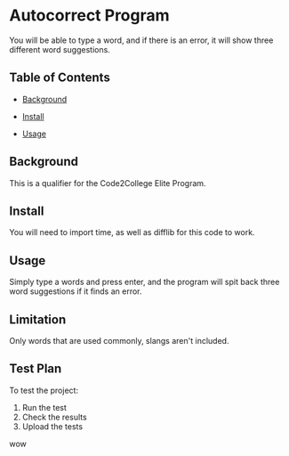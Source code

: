 # Autocorrect Program

You will be able to type a word, and if there is an error, it will show three different word suggestions.

## Table of Contents

- [Background](#background)

- [Install](#install)

- [Usage](#usage)

## Background

This is a qualifier for the Code2College Elite Program.

## Install

You will need to import time, as well as difflib for this code to work.

## Usage

Simply type a words and press enter, and the program will spit back three word suggestions if it finds an error.

## Limitation

Only words that are used commonly, slangs aren't included.

## Test Plan

To test the project:

1.  Run the test
2.  Check the results
3.  Upload the tests

wow


